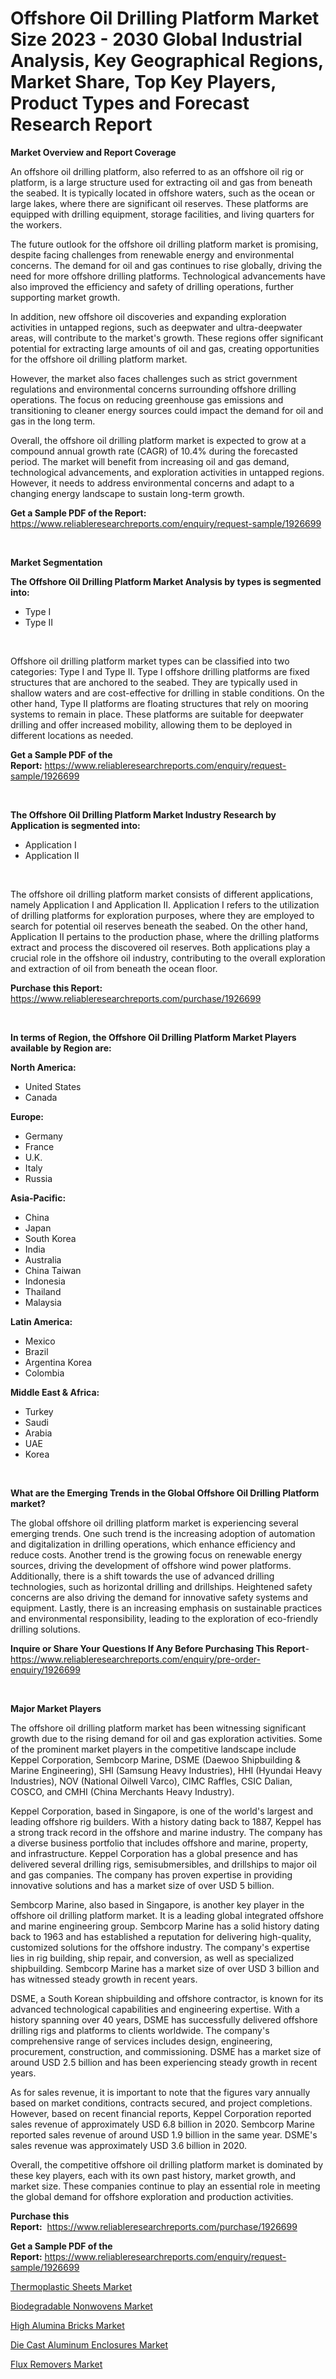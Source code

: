 <p><h1>Offshore Oil Drilling Platform Market Size 2023 - 2030 Global Industrial Analysis, Key Geographical Regions, Market Share, Top Key Players, Product Types and Forecast Research Report</h1></p><p><strong>Market Overview and Report Coverage</strong></p>
<p><p>An offshore oil drilling platform, also referred to as an offshore oil rig or platform, is a large structure used for extracting oil and gas from beneath the seabed. It is typically located in offshore waters, such as the ocean or large lakes, where there are significant oil reserves. These platforms are equipped with drilling equipment, storage facilities, and living quarters for the workers.</p><p>The future outlook for the offshore oil drilling platform market is promising, despite facing challenges from renewable energy and environmental concerns. The demand for oil and gas continues to rise globally, driving the need for more offshore drilling platforms. Technological advancements have also improved the efficiency and safety of drilling operations, further supporting market growth.</p><p>In addition, new offshore oil discoveries and expanding exploration activities in untapped regions, such as deepwater and ultra-deepwater areas, will contribute to the market's growth. These regions offer significant potential for extracting large amounts of oil and gas, creating opportunities for the offshore oil drilling platform market.</p><p>However, the market also faces challenges such as strict government regulations and environmental concerns surrounding offshore drilling operations. The focus on reducing greenhouse gas emissions and transitioning to cleaner energy sources could impact the demand for oil and gas in the long term.</p><p>Overall, the offshore oil drilling platform market is expected to grow at a compound annual growth rate (CAGR) of 10.4% during the forecasted period. The market will benefit from increasing oil and gas demand, technological advancements, and exploration activities in untapped regions. However, it needs to address environmental concerns and adapt to a changing energy landscape to sustain long-term growth.</p></p>
<p><strong>Get a Sample PDF of the Report:</strong> <a href="https://www.reliableresearchreports.com/enquiry/request-sample/1926699">https://www.reliableresearchreports.com/enquiry/request-sample/1926699</a></p>
<p>&nbsp;</p>
<p><strong>Market Segmentation</strong></p>
<p><strong>The Offshore Oil Drilling Platform Market Analysis by types is segmented into:</strong></p>
<p><ul><li>Type I</li><li>Type II</li></ul></p>
<p>&nbsp;</p>
<p><p>Offshore oil drilling platform market types can be classified into two categories: Type I and Type II. Type I offshore drilling platforms are fixed structures that are anchored to the seabed. They are typically used in shallow waters and are cost-effective for drilling in stable conditions. On the other hand, Type II platforms are floating structures that rely on mooring systems to remain in place. These platforms are suitable for deepwater drilling and offer increased mobility, allowing them to be deployed in different locations as needed.</p></p>
<p><strong>Get a Sample PDF of the Report:</strong>&nbsp;<a href="https://www.reliableresearchreports.com/enquiry/request-sample/1926699">https://www.reliableresearchreports.com/enquiry/request-sample/1926699</a></p>
<p>&nbsp;</p>
<p><strong>The Offshore Oil Drilling Platform Market Industry Research by Application is segmented into:</strong></p>
<p><ul><li>Application I</li><li>Application II</li></ul></p>
<p>&nbsp;</p>
<p><p>The offshore oil drilling platform market consists of different applications, namely Application I and Application II. Application I refers to the utilization of drilling platforms for exploration purposes, where they are employed to search for potential oil reserves beneath the seabed. On the other hand, Application II pertains to the production phase, where the drilling platforms extract and process the discovered oil reserves. Both applications play a crucial role in the offshore oil industry, contributing to the overall exploration and extraction of oil from beneath the ocean floor.</p></p>
<p><strong>Purchase this Report:</strong>&nbsp; <a href="https://www.reliableresearchreports.com/purchase/1926699">https://www.reliableresearchreports.com/purchase/1926699</a></p>
<p>&nbsp;</p>
<p><strong>In terms of Region, the Offshore Oil Drilling Platform Market Players available by Region are:</strong></p>
<p>
    <p> <strong> North America: </strong>
        <ul>
            <li>United States</li>
            <li>Canada</li>
        </ul>
        </p> 
    <p> <strong> Europe: </strong>
        <ul>
            <li>Germany</li>
            <li>France</li>
            <li>U.K.</li>
            <li>Italy</li>
            <li>Russia</li>
        </ul>
        </p> 
    <p> <strong> Asia-Pacific: </strong>
        <ul>
            <li>China</li>
            <li>Japan</li>
            <li>South Korea</li>
            <li>India</li>
            <li>Australia</li>
            <li>China Taiwan</li>
            <li>Indonesia</li>
            <li>Thailand</li>
            <li>Malaysia</li>
        </ul>
        </p> 
    <p> <strong> Latin America: </strong>
        <ul>
            <li>Mexico</li>
            <li>Brazil</li>
            <li>Argentina Korea</li>
            <li>Colombia</li>
        </ul>
        </p> 
    <p> <strong> Middle East & Africa: </strong>
        <ul>
            <li>Turkey</li>
            <li>Saudi</li>
            <li>Arabia</li>
            <li>UAE</li>
            <li>Korea</li>
        </ul>
    </p>
    </p>
<p>&nbsp;</p>
<p><strong>What are the Emerging Trends in the Global Offshore Oil Drilling Platform market?</strong></p>
<p><p>The global offshore oil drilling platform market is experiencing several emerging trends. One such trend is the increasing adoption of automation and digitalization in drilling operations, which enhance efficiency and reduce costs. Another trend is the growing focus on renewable energy sources, driving the development of offshore wind power platforms. Additionally, there is a shift towards the use of advanced drilling technologies, such as horizontal drilling and drillships. Heightened safety concerns are also driving the demand for innovative safety systems and equipment. Lastly, there is an increasing emphasis on sustainable practices and environmental responsibility, leading to the exploration of eco-friendly drilling solutions.</p></p>
<p><strong>Inquire or Share Your Questions If Any Before Purchasing This Report</strong>- <a href="https://www.reliableresearchreports.com/enquiry/pre-order-enquiry/1926699">https://www.reliableresearchreports.com/enquiry/pre-order-enquiry/1926699</a></p>
<p>&nbsp;</p>
<p><strong>Major Market Players</strong></p>
<p><p>The offshore oil drilling platform market has been witnessing significant growth due to the rising demand for oil and gas exploration activities. Some of the prominent market players in the competitive landscape include Keppel Corporation, Sembcorp Marine, DSME (Daewoo Shipbuilding & Marine Engineering), SHI (Samsung Heavy Industries), HHI (Hyundai Heavy Industries), NOV (National Oilwell Varco), CIMC Raffles, CSIC Dalian, COSCO, and CMHI (China Merchants Heavy Industry).</p><p>Keppel Corporation, based in Singapore, is one of the world's largest and leading offshore rig builders. With a history dating back to 1887, Keppel has a strong track record in the offshore and marine industry. The company has a diverse business portfolio that includes offshore and marine, property, and infrastructure. Keppel Corporation has a global presence and has delivered several drilling rigs, semisubmersibles, and drillships to major oil and gas companies. The company has proven expertise in providing innovative solutions and has a market size of over USD 5 billion.</p><p>Sembcorp Marine, also based in Singapore, is another key player in the offshore oil drilling platform market. It is a leading global integrated offshore and marine engineering group. Sembcorp Marine has a solid history dating back to 1963 and has established a reputation for delivering high-quality, customized solutions for the offshore industry. The company's expertise lies in rig building, ship repair, and conversion, as well as specialized shipbuilding. Sembcorp Marine has a market size of over USD 3 billion and has witnessed steady growth in recent years.</p><p>DSME, a South Korean shipbuilding and offshore contractor, is known for its advanced technological capabilities and engineering expertise. With a history spanning over 40 years, DSME has successfully delivered offshore drilling rigs and platforms to clients worldwide. The company's comprehensive range of services includes design, engineering, procurement, construction, and commissioning. DSME has a market size of around USD 2.5 billion and has been experiencing steady growth in recent years.</p><p>As for sales revenue, it is important to note that the figures vary annually based on market conditions, contracts secured, and project completions. However, based on recent financial reports, Keppel Corporation reported sales revenue of approximately USD 6.8 billion in 2020. Sembcorp Marine reported sales revenue of around USD 1.9 billion in the same year. DSME's sales revenue was approximately USD 3.6 billion in 2020.</p><p>Overall, the competitive offshore oil drilling platform market is dominated by these key players, each with its own past history, market growth, and market size. These companies continue to play an essential role in meeting the global demand for offshore exploration and production activities.</p></p>
<p><strong>Purchase this Report:</strong>&nbsp;&nbsp;<a href="https://www.reliableresearchreports.com/purchase/1926699">https://www.reliableresearchreports.com/purchase/1926699</a></p>
<p></p>
<p><strong>Get a Sample PDF of the Report:</strong>&nbsp;<a href="https://www.reliableresearchreports.com/enquiry/request-sample/1926699">https://www.reliableresearchreports.com/enquiry/request-sample/1926699</a></p>
<p><p><a href="https://medium.com/@jacesipes1996/thermoplastic-sheets-market-trends-forecast-and-competitive-analysis-to-2030-08364e3569d1">Thermoplastic Sheets Market</a></p><p><a href="https://medium.com/@mayekuhic/biodegradable-nonwovens-market-trends-and-market-analysis-forecasted-for-period-2023-2030-4f6038854562">Biodegradable Nonwovens Market</a></p><p><a href="https://medium.com/@mikebauch2013/high-alumina-bricks-market-outlook-industry-overview-and-forecast-2023-to-2030-fadf3fe06887">High Alumina Bricks Market</a></p><p><a href="https://medium.com/@ikeschumm/die-cast-aluminum-enclosures-market-trends-forecast-and-competitive-analysis-to-2030-49a841242409">Die Cast Aluminum Enclosures Market</a></p><p><a href="https://medium.com/@lylaberge1964/flux-removers-market-exploring-market-share-market-trends-and-future-growth-c4762cc4d60d">Flux Removers Market</a></p></p>